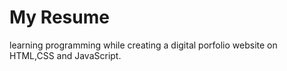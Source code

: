# My Resume
 learning programming while creating a digital porfolio website on HTML,CSS and JavaScript. 
